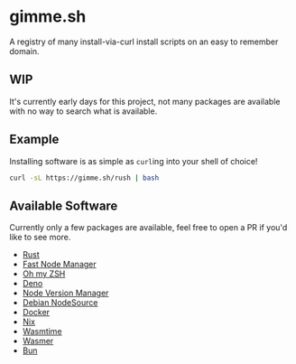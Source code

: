 # gimme.sh

A registry of many install-via-curl install scripts on an easy to remember domain.

## WIP

It's currently early days for this project, not many packages are available with no way to search what is available.

## Example

Installing software is as simple as `curl`ing into your shell of choice!

```sh
curl -sL https://gimme.sh/rush | bash
```

## Available Software

Currently only a few packages are available, feel free to open a PR if you'd like to see more.

- [Rust](https://rust-lang.org/)
- [Fast Node Manager](https://github.com/Schniz/fnm/)
- [Oh my ZSH](https://raw.github.com/ohmyzsh/ohmyzsh/)
- [Deno](https://deno.land/)
- [Node Version Manager](https://nvm.sh/)
- [Debian NodeSource](https://deb.nodesource.com/)
- [Docker](https://docker.com)
- [Nix](https://nixos.org/nix/)
- [Wasmtime](https://wasmtime.dev/)
- [Wasmer](https://wasmer.io/)
- [Bun](https://bum.sh/)

